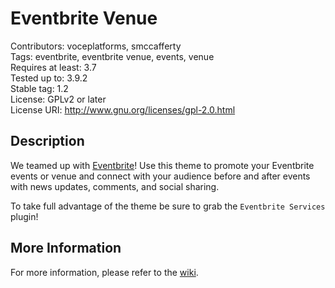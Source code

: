 Eventbrite Venue
==================

Contributors: voceplatforms, smccafferty  
Tags: eventbrite, eventbrite venue, events, venue  
Requires at least: 3.7  
Tested up to: 3.9.2  
Stable tag: 1.2  
License: GPLv2 or later  
License URI: http://www.gnu.org/licenses/gpl-2.0.html

## Description
We teamed up with [Eventbrite](http://eventbrite.com/l/wordpress?ref=wporgfooter)! Use this theme to promote your Eventbrite events or venue and connect with your audience before and after events with news updates, comments, and social sharing.

To take full advantage of the theme be sure to grab the `Eventbrite Services` plugin!

## More Information
For more information, please refer to the [wiki](https://github.com/voceconnect/eventbrite-venue/wiki).